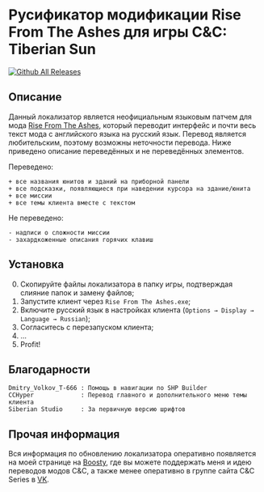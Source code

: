 # Русификатор модификации Rise From The Ashes для игры C&C: Tiberian Sun
[![Github All Releases](https://img.shields.io/github/downloads/MahBoiTranslator/RiseFromTheAshesRu/total.svg)](https://github.com/MahBoiTranslator/RiseFromTheAshesRu/releases)

## Описание
Данный локализатор является неофициальным языковым патчем для мода [Rise From The Ashes](https://www.moddb.com/mods/the-rise-from-the-ashes), который переводит интерфейс и почти весь текст мода с английского языка на русский язык. Перевод является любительским, поэтому возможны неточности перевода. Ниже приведено описание переведённых и не переведённых элементов.

Переведено:

	+ все названия юнитов и зданий на приборной панели
	+ все подсказки, появляющиеся при наведении курсора на здание/юнита
	+ все миссии
	+ все темы клиента вместе с текстом

Не переведено:

	- надписи о сложности миссии
	- захардкоженные описания горячих клавиш


## Установка
0. Скопируйте файлы локализатора в папку игры, подтверждая слияние папок и замену файлов;
1. Запустите клиент через `Rise From The Ashes.exe`;
2. Включите русский язык в настройках клиента (`Options → Display → Language → Russian`);
3. Согласитесь с перезапуском клиента;
4. ...
5. Profit!

## Благодарности

	Dmitry_Volkov_T-666 : Помощь в навигации по SHP Builder
	CCHyper             : Перевод главного и дополнительного меню темы клиента
	Siberian Studio     : За первичную версию шрифтов

## Прочая информация
Вся информация по обновлению локализатора оперативно появляется на моей странице на [Boosty](https://boosty.to/mah_boi), где вы можете поддержать меня и идею переводов модов C&C, а также менее оперативно в группе сайта C&C Series в [VK](https://vk.com/cncseries).
